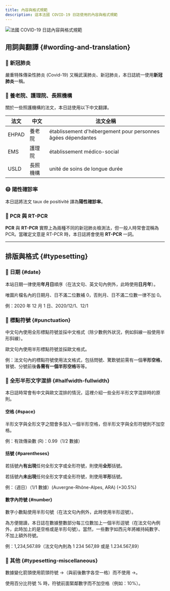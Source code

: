 ```yaml
---
title: 內容與格式規範
description: 這本法國 COVID-19 日誌使用的內容與格式規範
---
```


![法國 COVID-19 日誌內容與格式規範](/img/digest/formatting.jpg)

## 用詞與翻譯 {#wording-and-translation}

<h3>🦠 新冠肺炎</h3>

嚴重特殊傳染性肺炎 (Covid-19) 又稱武漢肺炎、新冠肺炎，本日誌統一使用**新冠肺炎**一稱。

<h3>🏡 養老院、護理院、長照機構</h3>

關於一些照護機構的法文，本日誌使用以下中文翻譯。

法文|中文|法文全稱
---|---|---
EHPAD|養老院|établissement d'hébergement pour personnes âgées dépendantes
EMS|護理院|établissement médico-social
USLD|長照機構|unité de soins de longue durée

<h3>😷 陽性確診率</h3>

本日誌將法文 taux de positivité 譯為**陽性確診率**。

<h3>🧫 PCR 與 RT-PCR</h3>

**PCR** 與 **RT-PCR** 實際上為兩種不同的新冠肺炎檢測法，但一般人時常會混稱為 PCR。當確定文意是 RT-PCR 時，本日誌將會使用 **RT-PCR** 一詞。

---

## 排版與格式 {#typesetting}

### 📆 日期 {#date}

本站日期一律使用**年月日**順序（在法文句、英文句內例外，此時使用**日月年**）。

唯圖片檔名內的日期月、日不滿二位數補 0，否則月、日不滿二位數一律不加 0。

<div className="comment_block">例：2020 年 12 月 1 日、2020/12/1、12/1</div>

### 🔣 標點符號 {#punctuation}

中文句內使用全形標點符號並採中文格式（除少數例外狀況，例如斜線一般使用半形斜線）。

歐文句內使用半形標點符號並採歐文格式。

<div className="comment_block">
例：法文句內的標點符號使用法文格式，包括問號、驚歎號前需有一個<strong>半形空格</strong>，冒號、分號前後<strong>各需有一個半形空格</strong>等等。</div>

### 🤹 全形半形文字混排 {#halfwidth-fullwidth}

本日誌時常會有中文與歐文混排的情況，這裡介紹一些全形半形文字混排時的原則。

#### 空格 {#space}

半形文字與全形文字之間會多加入一個半形空格，但半形文字與全形符號則不加空格。

<div className="comment_block">例：有效傳染數 (R)：0.99（1/2 數據）</div>

#### 括號 {#parentheses}

若括號內**有出現**任何全形文字或全形符號，則使用**全形**括號。

若括號內**未出現**任何全形文字或全形符號，則使用**半形**括號。

<div className="comment_block">例：（週日）（1/1 數據）(Auvergne-Rhône-Alpes, ARA) (+30.5%)</div>

#### 數字內符號 {#number}

數字小數點使用半形句號（在法文句內例外，此時使用半形逗號）。

為方便閱讀，本日誌在數據整數部分每三位數加上一個半形逗號（在法文句內例外，此時加上的是空格或是半形句號）。當然，一些數字如西元年將維持純數字、不加上額外符號。

<div className="comment_block">例：1,234,567.89（法文句內則為 1 234 567,89 或是 1.234.567,89）</div>

### 🧩 其他 {#typesetting-miscellaneous}

數據變化箭頭使用箭頭符號 →（與前後數字各空一格）而不使用 ->。

使用百分比符號 % 時，符號前面緊鄰數字而不加空格（例如：10%）。
